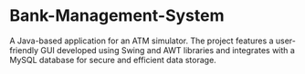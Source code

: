 # Bank-Management-System
A Java-based application for an ATM simulator. The project features a user-friendly GUI developed using Swing and AWT libraries and integrates with a MySQL database for secure and efficient data storage.
